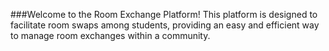 ###Welcome to the Room Exchange Platform! This platform is designed to facilitate room swaps among students,
providing an easy and efficient way to manage room exchanges within a community.
